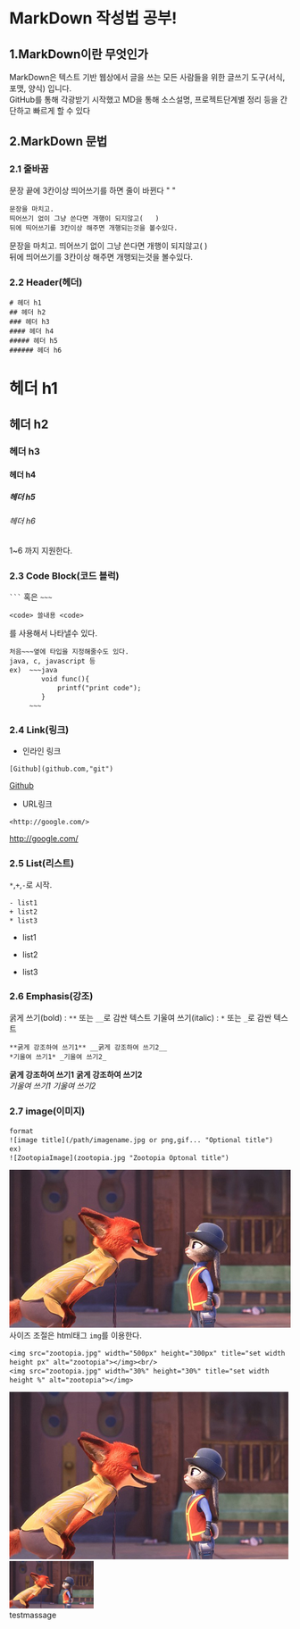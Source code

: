 # MarkDown 작성법 공부!
## 1.MarkDown이란 무엇인가
MarkDown은 텍스트 기반 웹상에서 글을 쓰는 모든 사람들을 위한 글쓰기 도구(서식, 포맷, 양식) 입니다.   
GitHub를 통해 각광받기 시작했고 MD을 통해 소스설명, 프로젝트단계별 정리 등을 간단하고 빠르게 할 수 있다   
## 2.MarkDown 문법
### 2.1 줄바꿈
문장 끝에 3칸이상 띄어쓰기를 하면 줄이 바뀐다 "   "   
~~~
문장을 마치고.
띄어쓰기 없이 그냥 쓴다면 개행이 되지않고(   )   
뒤에 띄어쓰기를 3칸이상 해주면 개행되는것을 볼수있다.
~~~
문장을 마치고.
띄어쓰기 없이 그냥 쓴다면 개행이 되지않고(   )   
뒤에 띄어쓰기를 3칸이상 해주면 개행되는것을 볼수있다.   
### 2.2 Header(헤더)
~~~
# 헤더 h1
## 헤더 h2
### 헤더 h3
#### 헤더 h4
##### 헤더 h5
###### 헤더 h6
~~~
# 헤더 h1
## 헤더 h2
### 헤더 h3
#### 헤더 h4
##### 헤더 h5
###### 헤더 h6
1~6 까지 지원한다.   
### 2.3 Code Block(코드 블럭)
<code>```</code> 혹은 <code>~~~</code>   
~~~
<code> 쓸내용 <code>
~~~
를 사용해서 나타낼수 있다.   
~~~
처음~~~옆에 타입을 지정해줄수도 있다.
java, c, javascript 등
ex)  ~~~java
        void func(){
            printf("print code");
        }
     ~~~ 
~~~
### 2.4 Link(링크)
- 인라인 링크   
~~~
[Github](github.com,"git")
~~~
[Github](github.com,"git")   
- URL링크   
~~~
<http://google.com/>
~~~
<http://google.com/>   
### 2.5 List(리스트)
<code>*</code>,<code>+</code>,<code>-</code>로 시작.  
~~~
- list1
+ list2
* list3
~~~
- list1
+ list2
* list3
### 2.6 Emphasis(강조)
굵게 쓰기(bold) : <code>**</code> 또는 <code>__</code>로 감싼 텍스트
기울여 쓰기(italic) : <code>*</code> 또는 <code>_</code>로 감싼 텍스트
~~~
**굵게 강조하여 쓰기1** __굵게 강조하여 쓰기2__   
*기울여 쓰기1* _기울여 쓰기2_   
~~~
**굵게 강조하여 쓰기1**     __굵게 강조하여 쓰기2__   
*기울여 쓰기1*   _기울여 쓰기2_    
### 2.7 image(이미지)
~~~
format
![image title](/path/imagename.jpg or png,gif... "Optional title")
ex)
![ZootopiaImage](zootopia.jpg "Zootopia Optonal title")
~~~
![ZootopiaImage](zootopia.jpg "Zootopia Optonal title")   
사이즈 조절은 html태그 <code>img</code>를 이용한다.   
~~~
<img src="zootopia.jpg" width="500px" height="300px" title="set width height px" alt="zootopia"></img><br/>
<img src="zootopia.jpg" width="30%" height="30%" title="set width height %" alt="zootopia"></img>
~~~
<img src="zootopia.jpg" width="500px" height="300px" title="set width height px" alt="zootopia"></img><br/>
<img src="zootopia.jpg" width="30%" height="30%" title="set width height %" alt="zootopia"></img>   
testmassage   
